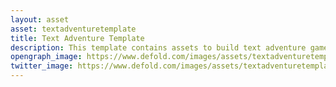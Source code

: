 ```yaml
---
layout: asset
asset: textadventuretemplate
title: Text Adventure Template
description: This template contains assets to build text adventure game with Defold and Ink.
opengraph_image: https://www.defold.com/images/assets/textadventuretemplate-thumb.jpeg
twitter_image: https://www.defold.com/images/assets/textadventuretemplate-thumb.jpeg
---
```

